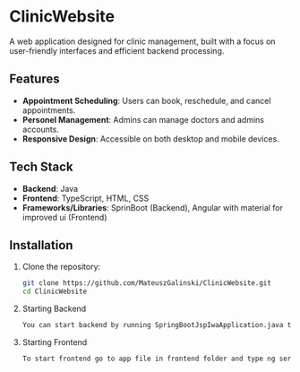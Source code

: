 # ClinicWebsite

A web application designed for clinic management, built with a focus on user-friendly interfaces and efficient backend processing.

## Features

- **Appointment Scheduling**: Users can book, reschedule, and cancel appointments.
- **Personel Management**: Admins can manage doctors and admins accounts.
- **Responsive Design**: Accessible on both desktop and mobile devices.

## Tech Stack

- **Backend**: Java
- **Frontend**: TypeScript, HTML, CSS
- **Frameworks/Libraries**: SprinBoot (Backend), Angular with material for improved ui (Frontend)

## Installation

1. Clone the repository:
   ```sh
   git clone https://github.com/MateuszGalinski/ClinicWebsite.git
   cd ClinicWebsite

2. Starting Backend
   ```sh
   You can start backend by running SpringBootJspIwaApplication.java that is in backend src file

3. Starting Frontend
   ```sh
   To start frontend go to app file in frontend folder and type ng serve
